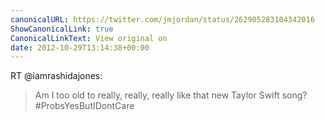 ```yaml
---
canonicalURL: https://twitter.com/jmjordan/status/262905283104342016
ShowCanonicalLink: true
CanonicalLinkText: View original on
date: 2012-10-29T13:14:38+00:00
---
```

RT @iamrashidajones:
> Am I too old to really, really, really like that new Taylor Swift song? #ProbsYesButIDontCare